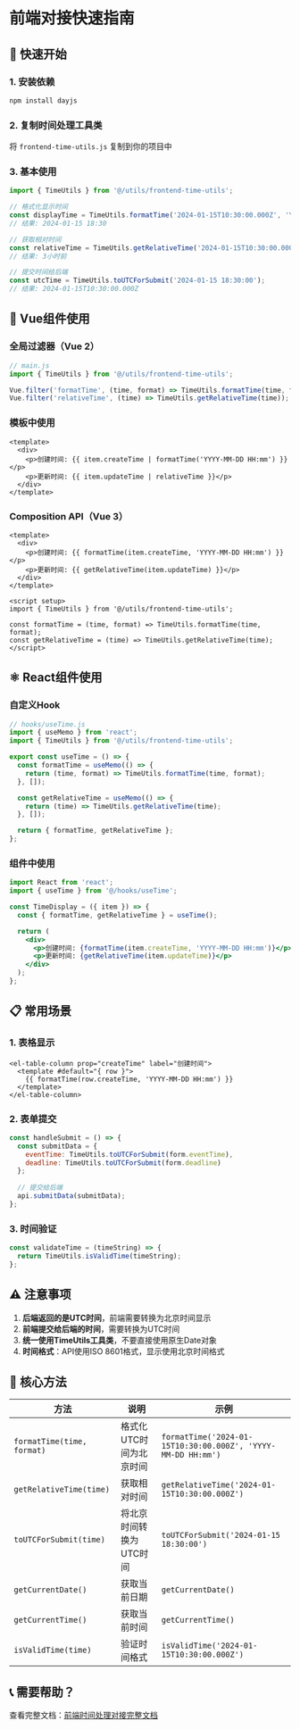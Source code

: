 # 前端对接快速指南

## 🚀 快速开始

### 1. 安装依赖
```bash
npm install dayjs
```

### 2. 复制时间处理工具类
将 `frontend-time-utils.js` 复制到你的项目中

### 3. 基本使用

```javascript
import { TimeUtils } from '@/utils/frontend-time-utils';

// 格式化显示时间
const displayTime = TimeUtils.formatTime('2024-01-15T10:30:00.000Z', 'YYYY-MM-DD HH:mm');
// 结果: 2024-01-15 18:30

// 获取相对时间
const relativeTime = TimeUtils.getRelativeTime('2024-01-15T10:30:00.000Z');
// 结果: 3小时前

// 提交时间给后端
const utcTime = TimeUtils.toUTCForSubmit('2024-01-15 18:30:00');
// 结果: 2024-01-15T10:30:00.000Z
```

## 🎨 Vue组件使用

### 全局过滤器（Vue 2）
```javascript
// main.js
import { TimeUtils } from '@/utils/frontend-time-utils';

Vue.filter('formatTime', (time, format) => TimeUtils.formatTime(time, format));
Vue.filter('relativeTime', (time) => TimeUtils.getRelativeTime(time));
```

### 模板中使用
```vue
<template>
  <div>
    <p>创建时间: {{ item.createTime | formatTime('YYYY-MM-DD HH:mm') }}</p>
    <p>更新时间: {{ item.updateTime | relativeTime }}</p>
  </div>
</template>
```

### Composition API（Vue 3）
```vue
<template>
  <div>
    <p>创建时间: {{ formatTime(item.createTime, 'YYYY-MM-DD HH:mm') }}</p>
    <p>更新时间: {{ getRelativeTime(item.updateTime) }}</p>
  </div>
</template>

<script setup>
import { TimeUtils } from '@/utils/frontend-time-utils';

const formatTime = (time, format) => TimeUtils.formatTime(time, format);
const getRelativeTime = (time) => TimeUtils.getRelativeTime(time);
</script>
```

## ⚛️ React组件使用

### 自定义Hook
```javascript
// hooks/useTime.js
import { useMemo } from 'react';
import { TimeUtils } from '@/utils/frontend-time-utils';

export const useTime = () => {
  const formatTime = useMemo(() => {
    return (time, format) => TimeUtils.formatTime(time, format);
  }, []);

  const getRelativeTime = useMemo(() => {
    return (time) => TimeUtils.getRelativeTime(time);
  }, []);

  return { formatTime, getRelativeTime };
};
```

### 组件中使用
```jsx
import React from 'react';
import { useTime } from '@/hooks/useTime';

const TimeDisplay = ({ item }) => {
  const { formatTime, getRelativeTime } = useTime();

  return (
    <div>
      <p>创建时间: {formatTime(item.createTime, 'YYYY-MM-DD HH:mm')}</p>
      <p>更新时间: {getRelativeTime(item.updateTime)}</p>
    </div>
  );
};
```

## 📋 常用场景

### 1. 表格显示
```vue
<el-table-column prop="createTime" label="创建时间">
  <template #default="{ row }">
    {{ formatTime(row.createTime, 'YYYY-MM-DD HH:mm') }}
  </template>
</el-table-column>
```

### 2. 表单提交
```javascript
const handleSubmit = () => {
  const submitData = {
    eventTime: TimeUtils.toUTCForSubmit(form.eventTime),
    deadline: TimeUtils.toUTCForSubmit(form.deadline)
  };
  
  // 提交给后端
  api.submitData(submitData);
};
```

### 3. 时间验证
```javascript
const validateTime = (timeString) => {
  return TimeUtils.isValidTime(timeString);
};
```

## ⚠️ 注意事项

1. **后端返回的是UTC时间**，前端需要转换为北京时间显示
2. **前端提交给后端的时间**，需要转换为UTC时间
3. **统一使用TimeUtils工具类**，不要直接使用原生Date对象
4. **时间格式**：API使用ISO 8601格式，显示使用北京时间格式

## 🔧 核心方法

| 方法 | 说明 | 示例 |
|------|------|------|
| `formatTime(time, format)` | 格式化UTC时间为北京时间 | `formatTime('2024-01-15T10:30:00.000Z', 'YYYY-MM-DD HH:mm')` |
| `getRelativeTime(time)` | 获取相对时间 | `getRelativeTime('2024-01-15T10:30:00.000Z')` |
| `toUTCForSubmit(time)` | 将北京时间转换为UTC时间 | `toUTCForSubmit('2024-01-15 18:30:00')` |
| `getCurrentDate()` | 获取当前日期 | `getCurrentDate()` |
| `getCurrentTime()` | 获取当前时间 | `getCurrentTime()` |
| `isValidTime(time)` | 验证时间格式 | `isValidTime('2024-01-15T10:30:00.000Z')` |

## 📞 需要帮助？

查看完整文档：[前端时间处理对接完整文档](./前端时间处理对接完整文档.md)